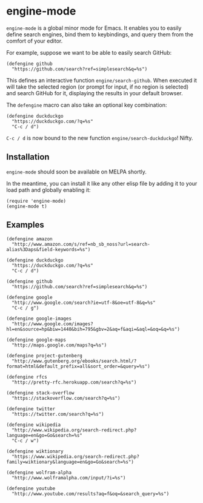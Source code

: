 # engine-mode

`engine-mode` is a global minor mode for Emacs. It enables you to
easily define search engines, bind them to keybindings, and query them
from the comfort of your editor.

For example, suppose we want to be able to easily search GitHub:

```emacs
(defengine github
  "https://github.com/search?ref=simplesearch&q=%s")
```

This defines an interactive function `engine/search-github`. When
executed it will take the selected region (or prompt for input, if no
region is selected) and search GitHub for it, displaying the results
in your default browser.

The `defengine` macro can also take an optional key combination:

```emacs
(defengine duckduckgo
  "https://duckduckgo.com/?q=%s"
  "C-c / d")
```

`C-c / d` is now bound to the new function `engine/search-duckduckgo`!
Nifty.

## Installation

`engine-mode` should soon be available on MELPA shortly.

In the meantime, you can install it like any other elisp file by adding
it to your load path and globally enabling it:

```emacs
(require 'engine-mode)
(engine-mode t)
```

## Examples

```emacs
(defengine amazon
  "http://www.amazon.com/s/ref=nb_sb_noss?url=search-alias%3Daps&field-keywords=%s")

(defengine duckduckgo
  "https://duckduckgo.com/?q=%s"
  "C-c / d")

(defengine github
  "https://github.com/search?ref=simplesearch&q=%s")

(defengine google
  "http://www.google.com/search?ie=utf-8&oe=utf-8&q=%s"
  "C-c / g")

(defengine google-images
  "http://www.google.com/images?hl=en&source=hp&biw=1440&bih=795&gbv=2&aq=f&aqi=&aql=&oq=&q=%s")

(defengine google-maps
  "http://maps.google.com/maps?q=%s")

(defengine project-gutenberg
  "http://www.gutenberg.org/ebooks/search.html/?format=html&default_prefix=all&sort_order=&query=%s")

(defengine rfcs
  "http://pretty-rfc.herokuapp.com/search?q=%s")

(defengine stack-overflow
  "https://stackoverflow.com/search?q=%s")

(defengine twitter
  "https://twitter.com/search?q=%s")

(defengine wikipedia
  "http://www.wikipedia.org/search-redirect.php?language=en&go=Go&search=%s"
  "C-c / w")

(defengine wiktionary
  "https://www.wikipedia.org/search-redirect.php?family=wiktionary&language=en&go=Go&search=%s")

(defengine wolfram-alpha
  "http://www.wolframalpha.com/input/?i=%s")

(defengine youtube
  "http://www.youtube.com/results?aq=f&oq=&search_query=%s")
```
